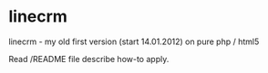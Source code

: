 # linecrm
linecrm - my old first version (start 14.01.2012) on pure php / html5

Read /README file describe how-to apply.
